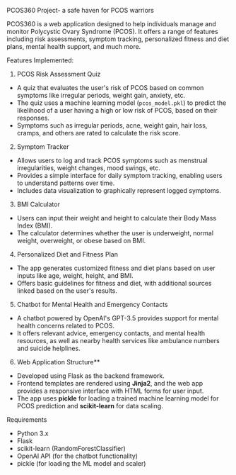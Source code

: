  PCOS360 Project- a safe haven for PCOS warriors

PCOS360 is a web application designed to help individuals manage and monitor Polycystic Ovary Syndrome (PCOS). It offers a range of features including risk assessments, symptom tracking, personalized fitness and diet plans, mental health support, and much more.

 Features Implemented:

 1. PCOS Risk Assessment Quiz
   - A quiz that evaluates the user's risk of PCOS based on common symptoms like irregular periods, weight gain, anxiety, etc.
   - The quiz uses a machine learning model (`pcos_model.pkl`) to predict the likelihood of a user having a high or low risk of PCOS, based on their responses.
   - Symptoms such as irregular periods, acne, weight gain, hair loss, cramps, and others are rated to calculate the risk score.

 2. Symptom Tracker
   - Allows users to log and track PCOS symptoms such as menstrual irregularities, weight changes, mood swings, etc.
   - Provides a simple interface for daily symptom tracking, enabling users to understand patterns over time.
   - Includes data visualization to graphically represent logged symptoms.

 3. BMI Calculator
   - Users can input their weight and height to calculate their Body Mass Index (BMI).
   - The calculator determines whether the user is underweight, normal weight, overweight, or obese based on BMI.

 4. Personalized Diet and Fitness Plan
   - The app generates customized fitness and diet plans based on user inputs like age, weight, height, and BMI.
   - Offers basic guidelines for fitness and diet, with additional sources linked based on the user's results.

 5. Chatbot for Mental Health and Emergency Contacts
   - A chatbot powered by OpenAI's GPT-3.5 provides support for mental health concerns related to PCOS.
   - It offers relevant advice, emergency contacts, and mental health resources, as well as nearby health services like ambulance numbers and suicide helplines.

 6. Web Application Structure**
   - Developed using Flask as the backend framework.
   - Frontend templates are rendered using **Jinja2**, and the web app provides a responsive interface with HTML forms for user input.
   - The app uses **pickle** for loading a trained machine learning model for PCOS prediction and **scikit-learn** for data scaling.


Requirements

- Python 3.x
- Flask
- scikit-learn (RandomForestClassifier)
- OpenAI API (for the chatbot functionality)
- pickle (for loading the ML model and scaler)
